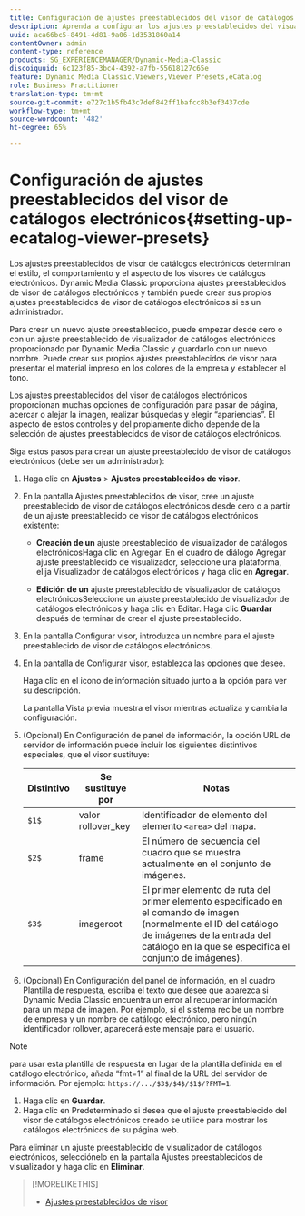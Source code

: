 ```yaml
---
title: Configuración de ajustes preestablecidos del visor de catálogos electrónicos
description: Aprenda a configurar los ajustes preestablecidos del visualizador de catálogos electrónicos.
uuid: aca66bc5-8491-4d81-9a06-1d3531860a14
contentOwner: admin
content-type: reference
products: SG_EXPERIENCEMANAGER/Dynamic-Media-Classic
discoiquuid: 6c123f85-3bc4-4392-a7fb-55618127c65e
feature: Dynamic Media Classic,Viewers,Viewer Presets,eCatalog
role: Business Practitioner
translation-type: tm+mt
source-git-commit: e727c1b5fb43c7def842ff1bafcc8b3ef3437cde
workflow-type: tm+mt
source-wordcount: '482'
ht-degree: 65%

---
```



# Configuración de ajustes preestablecidos del visor de catálogos electrónicos{#setting-up-ecatalog-viewer-presets}

Los ajustes preestablecidos de visor de catálogos electrónicos determinan el estilo, el comportamiento y el aspecto de los visores de catálogos electrónicos. Dynamic Media Classic proporciona ajustes preestablecidos de visor de catálogos electrónicos y también puede crear sus propios ajustes preestablecidos de visor de catálogos electrónicos si es un administrador.

Para crear un nuevo ajuste preestablecido, puede empezar desde cero o con un ajuste preestablecido de visualizador de catálogos electrónicos proporcionado por Dynamic Media Classic y guardarlo con un nuevo nombre. Puede crear sus propios ajustes preestablecidos de visor para presentar el material impreso en los colores de la empresa y establecer el tono.

Los ajustes preestablecidos del visor de catálogos electrónicos proporcionan muchas opciones de configuración para pasar de página, acercar o alejar la imagen, realizar búsquedas y elegir “apariencias”. El aspecto de estos controles y del propiamente dicho depende de la selección de ajustes preestablecidos de visor de catálogos electrónicos.

Siga estos pasos para crear un ajuste preestablecido de visor de catálogos electrónicos (debe ser un administrador):

1. Haga clic en **Ajustes** > **Ajustes preestablecidos de visor**.
1. En la pantalla Ajustes preestablecidos de visor, cree un ajuste preestablecido de visor de catálogos electrónicos desde cero o a partir de un ajuste preestablecido de visor de catálogos electrónicos existente:

   * **Creación de un**
ajuste preestablecido de visualizador de catálogos electrónicosHaga clic en Agregar. En el cuadro de diálogo Agregar ajuste preestablecido de visualizador, seleccione una plataforma, elija Visualizador de catálogos electrónicos y haga clic en 
**Agregar**.

   * **Edición de un**
ajuste preestablecido de visualizador de catálogos electrónicosSeleccione un ajuste preestablecido de visualizador de catálogos electrónicos y haga clic en Editar. Haga clic 
**Guardar** después de terminar de crear el ajuste preestablecido.

1. En la pantalla Configurar visor, introduzca un nombre para el ajuste preestablecido de visor de catálogos electrónicos.
1. En la pantalla de Configurar visor, establezca las opciones que desee.

   Haga clic en el icono de información  situado junto a la opción para ver su descripción.

   La pantalla Vista previa muestra el visor mientras actualiza y cambia la configuración.

1. (Opcional) En Configuración de panel de información, la opción URL de servidor de información puede incluir los siguientes distintivos especiales, que el visor sustituye:

   | Distintivo | Se sustituye por | Notas |
   |--- |--- |--- |
   | `$1$` | valor rollover_key | Identificador de elemento del elemento `<area>` del mapa. |
   | `$2$` | frame | El número de secuencia del cuadro que se muestra actualmente en el conjunto de imágenes. |
   | `$3$` | imageroot | El primer elemento de ruta del primer elemento especificado en el comando de imagen (normalmente el ID del catálogo de imágenes de la entrada del catálogo en la que se especifica el conjunto de imágenes). |

1. (Opcional) En Configuración del panel de información, en el cuadro Plantilla de respuesta, escriba el texto que desee que aparezca si Dynamic Media Classic encuentra un error al recuperar información para un mapa de imagen. Por ejemplo, si el sistema recibe un nombre de empresa y un nombre de catálogo electrónico, pero ningún identificador rollover, aparecerá este mensaje para el usuario.

>[!NOTE]
>
>para usar esta plantilla de respuesta en lugar de la plantilla definida en el catálogo electrónico, añada “fmt=1” al final de la URL del servidor de información. Por ejemplo: `https://.../$3$/$4$/$1$/?FMT=1`.

1. Haga clic en **Guardar**.
1. Haga clic en Predeterminado si desea que el ajuste preestablecido del visor de catálogos electrónicos creado se utilice para mostrar los catálogos electrónicos de su página web.

Para eliminar un ajuste preestablecido de visualizador de catálogos electrónicos, selecciónelo en la pantalla Ajustes preestablecidos de visualizador y haga clic en **Eliminar**.

>[!MORELIKETHIS]
>
>* [Ajustes preestablecidos de visor](application-setup.md#viewer_presets)

